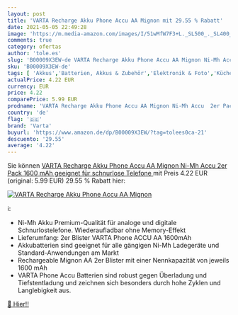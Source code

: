 ```yaml
---
layout: post
title: 'VARTA Recharge Akku Phone Accu AA Mignon mit 29.55 % Rabatt'
date: 2021-05-05 22:49:28
image: 'https://m.media-amazon.com/images/I/51wMfW7F3+L._SL500_._SL400_.jpg'
comments: true
category: ofertas
author: 'tole.es'
slug: 'B00009X3EW-de VARTA Recharge Akku Phone Accu AA Mignon Ni-Mh Accu 2er...'
sku: 'B00009X3EW-de'
tags: [ 'Akkus','Batterien, Akkus & Zubehör','Elektronik & Foto','Küche, Haushalt & Wohnen','varta', ]
actualPrice: 4.22 EUR
currency: EUR
price: 4.22
comparePrice: 5.99 EUR
prodname: 'VARTA Recharge Akku Phone Accu AA Mignon Ni-Mh Accu  2er Pack  1600 mAh  geeignet für schnurlose Telefone '
country: 'de'
flag: '🇩🇪'
brand: 'Varta'
buyurl: 'https://www.amazon.de/dp/B00009X3EW/?tag=tolees0ca-21'
descuento: '29.55'
average: '4.22'
---
```


Sie können [VARTA Recharge Akku Phone Accu AA Mignon Ni-Mh Accu  2er Pack  1600 mAh  geeignet für schnurlose Telefone ](https://www.amazon.de/dp/B00009X3EW/?tag=tolees0ca-21) mit Preis 4.22 EUR (original: 5.99 EUR) 29.55 % Rabatt hier:

[![VARTA Recharge Akku Phone Accu AA Mignon](https://m.media-amazon.com/images/I/51wMfW7F3+L._SL500_._SL400_.jpg)](https://www.amazon.de/dp/B00009X3EW/?tag=tolees0ca-21)

ℹ️:

- Ni-Mh Akku Premium-Qualität für analoge und digitale Schnurlostelefone. Wiederaufladbar ohne Memory-Effekt
- Lieferumfang: 2er Blister VARTA Phone ACCU AA 1600mAh
- Akkubatterien sind geeignet für alle gängigen Ni-Mh Ladegeräte und Standard-Anwendungen am Markt
- Rechargeable Mignon AA 2er Blister mit einer Nennkapazität von jeweils 1600 mAh
- VARTA Phone Accu Batterien sind robust gegen Überladung und Tiefstentladung und zeichnen sich besonders durch hohe Zyklen und Langlebigkeit aus.

[🛒 Hier!!](https://www.amazon.de/dp/B00009X3EW/?tag=tolees0ca-21)
